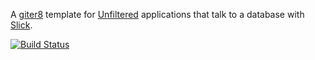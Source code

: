A [giter8][g8] template for [Unfiltered][unfiltered] applications that
talk to a database with [Slick][slick].

[![Build Status](https://travis-ci.com/unfiltered/unfiltered-slick.g8.svg)](http://travis-ci.com/unfiltered/unfiltered-slick.g8)

[g8]: http://github.com/foundweekends/giter8#readme
[unfiltered]: http://unfiltered.ws
[slick]: http://slick.lightbend.com/

